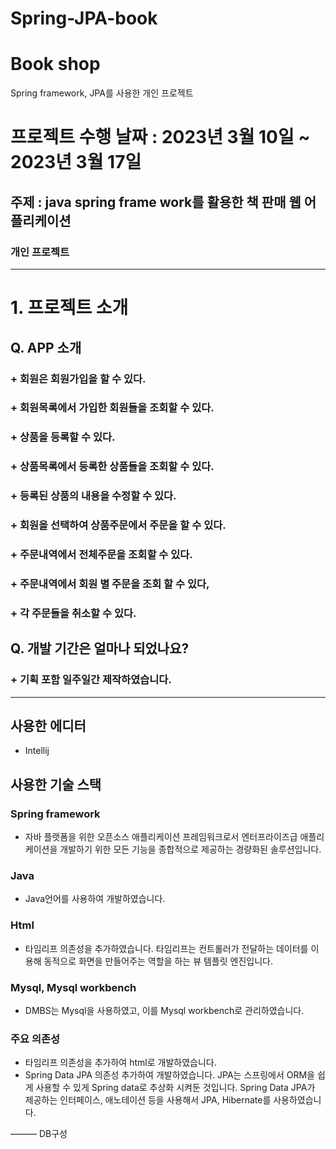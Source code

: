 # Spring-JPA-book

# Book shop
Spring framework, JPA를 사용한 개인 프로젝트
# 프로젝트 수행 날짜 : 2023년 3월 10일 ~ 2023년 3월 17일
## 주제 : **java spring frame work**를 활용한 책 판매 웹 어플리케이션
### 개인 프로젝트

----------
# 1. 프로젝트 소개

## Q. **APP 소개**
### + 회원은 회원가입을 할 수 있다.
### + 회원목록에서 가입한 회원들을 조회할 수 있다.
### + 상품을 등록할 수 있다.
### + 상품목록에서 등록한 상품들을 조회할 수 있다.
### + 등록된 상품의 내용을 수정할 수 있다.
### + 회원을 선택하여 상품주문에서 주문을 할 수 있다.
### + 주문내역에서 전체주문을 조회할 수 있다.
### + 주문내역에서 회원 별 주문을 조회 할 수 있다,
### + 각 주문들을 취소할 수 있다.


## Q. **개발 기간은 얼마나 되었나요?**
### + 기획 포함 일주일간 제작하였습니다.

----------
## **사용한 에디터**

+ Intellij

## **사용한 기술 스택**

### Spring framework
+ 자바 플랫폼을 위한 오픈소스 애플리케이션 프레임워크로서 엔터프라이즈급 애플리케이션을 개발하기 위한 모든 기능을 종합적으로 제공하는 경량화된 솔루션입니다.

### Java
+ Java언어를 사용하여 개발하였습니다.

### Html
+ 타임리프 의존성을 추가하였습니다. 타임리프는 컨트롤러가 전달하는 데이터를 이용해 동적으로 화면을 만들어주는 역할을 하는 뷰 템플릿 엔진입니다.

### Mysql, Mysql workbench
+ DMBS는 Mysql을 사용하였고, 이를 Mysql workbench로 관리하였습니다.

### 주요 의존성
+ 타임리프 의존성을 추가하여 html로 개발하였습니다.
+ Spring Data JPA 의존성 추가하여 개발하였습니다. JPA는 스프링에서 ORM을 쉽게 사용할 수 있게 Spring data로 추상화 시켜둔 것입니다. Spring Data JPA가 제공하는 인터페이스, 애노테이션 등을 사용해서 JPA, Hibernate를 사용하였습니다.

———
DB구성




